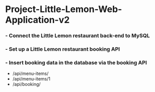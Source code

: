 # Project-Little-Lemon-Web-Application-v2

### - Connect the Little Lemon restaurant back-end to MySQL 
### - Set up a Little Lemon restaurant booking API 
### - Insert booking data in the database via the  booking API

- /api/menu-items/
- /api/menu-items/1
- /api/booking/
